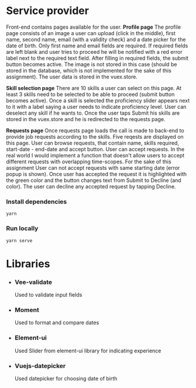 # Service provider
Front-end contains pages available for the user. 
**Profile page**
The profile page consists of an image a user can upload (click in the middle), first name, second name, email (with a validity check) and a date picker for the date of birth. Only first name and email fields are required. If required fields are left blank and user tries to proceed he will be notified with a red error label next to the required text field.
After filling in required fields, the submit button becomes active.
The image is not stored in this case (should be stored in the database, which is not implemented for the sake of this assignment). The user data is stored in the vuex.store.

**Skill selection page**
There are 10 skills a user can select on this page. At least 3 skills need to be selected to be able to proceed (submit button becomes active). Once a skill is selected the proficiency slider appears next to it with a label saying a user needs to indicate proficiency level. User can deselect any skill if he wants to.
Once the user taps Submit his skills are stored in the vuex.store and he is redirected to the requests page.

**Requests page**
Once requests page loads the call is made to back-end to provide job requests according to the skills. Five reqests are displayed on this page. User can browse requests, that contain name, skills required, start-date - end-date and accept button. User can accept requests. In the real world I would implement a function that doesn't allow users to accept different requests with overlapping time-scopes. For the sake of this assignment User can not accept requests with same starting date (error popup is shown).
Once user has accepted the request it is highlighted with the green color and the button changes text from Submit to Decline (and color). The user can decline any accepted request by tapping Decline. 

### Install dependencies
```
yarn
```

### Run locally

```
yarn serve
```

# Libraries

- ### Vee-validate
  Used to validate input fields

- ### Moment
  Used to format and compare dates 
  
- ### Element-ui
  Used Slider from element-ui library for indicating experience
  
- ### Vuejs-datepicker
  Used datepicker for choosing date of birth

